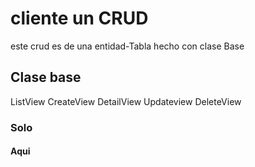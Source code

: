 # cliente un CRUD


este crud es de una entidad-Tabla 
hecho con clase Base 

## Clase base 
ListView CreateView DetailView Updateview DeleteView

### Solo 

#### Aqui